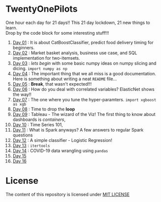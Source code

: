 # TwentyOnePilots
One hour each day for 21 days!! This 21 day lockdown, 21 new things to learn. <br>
Drop by the code block for some interesting stuff!!!
01. [Day 01](https://github.com/chrisdmell/TwentyOnePilots/blob/master/CodeBlock/Day-01-20200325.ipynb) : It is about CatBoostClassifier, predict food delivery timing for beginners. 
02. [Day 02](https://github.com/chrisdmell/TwentyOnePilots/blob/master/CodeBlock/Day-02-20200326.ipynb) : Market basket analysis, business use case, and SQL implementation for two-itemsets.
03. [Day 03](https://github.com/chrisdmell/TwentyOnePilots/blob/master/CodeBlock/Day-03-20200327.ipynb) :  _lets begin_ with some basic numpy ideas on numpy slicing and dicing. 
```import numpy as np ```
04. [Day 04](https://github.com/chrisdmell/TwentyOnePilots/blob/master/CodeBlock/Day-04-20200328.ipynb) : The important thing that we all miss is a good documentation. Here is something about writing a neat ```README``` file...
05. [Day 05](https://chrisdmell.github.io/chrisaloysiusdmello/) : __Break__, that wasn't expected!!!
06. [Day 06](https://github.com/chrisdmell/TwentyOnePilots/blob/master/CodeBlock/Day-06-20200330.ipynb) : How do you deal with correlated variables? ElasticNet shows the way!!
07. [Day 07](https://github.com/chrisdmell/TwentyOnePilots/blob/master/CodeBlock/Day-07-20200331.ipynb) : The one where you tune the hyper-paramters. ```import xgboost as xgb```
08. [Day 08](https://github.com/chrisdmell/TwentyOnePilots/blob/master/CodeBlock/Day-08-20200401.ipynb) : Time to drop the __loop__
09. [Day 09](https://public.tableau.com/profile/chris5331#!/vizhome/Tableau_Dashboards_Containers_001/Dashboard1?publish=yes) : Tableau - The wizard of the Viz! The first thing to know about dashboards is _containers_,
10. [Day 10](https://github.com/chrisdmell/TwentyOnePilots/blob/master/CodeBlock/Day-10-20200403.ipynb) : Time Series 101, 
11. [Day 11](https://github.com/chrisdmell/TwentyOnePilots/blob/master/CodeBlock/Day-11-20200404.ipynb) : What is Spark anyways? A few answers to regular Spark questions
12. [Day 12](https://github.com/chrisdmell/TwentyOnePilots/blob/master/CodeBlock/Day-12-20200405.ipynb) : A simple classifier - Logistic Regression!
13. [Day 13](https://github.com/chrisdmell/TwentyOnePilots/blob/master/CodeBlock/Day-13-20200406.ipynb) : ```itertools```
14. [Day 14](https://github.com/chrisdmell/TwentyOnePilots/blob/master/CodeBlock/Day-14-20200407.ipynb) : COVID-19 data wrangling using ```pandas```
15. [Day 15](08)
16. [Day 16](09)




# License
The content of this repository is licensed under [MIT LICENSE](https://github.com/chrisdmell/TwentyOnePilots/blob/master/LICENSE)
